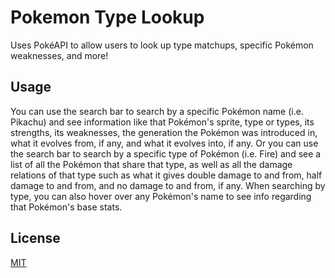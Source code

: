 # Pokemon Type Lookup
Uses PokéAPI to allow users to look up type matchups, specific Pokémon weaknesses, and more! 

## Usage
You can use the search bar to search by a specific Pokémon name (i.e. Pikachu) and see information like that Pokémon's sprite, type or types, its strengths, its weaknesses, the generation the Pokémon was introduced in, what it evolves from, if any, and what it evolves into, if any.
Or you can use the search bar to search by a specific type of Pokémon (i.e. Fire) and see a list of all the Pokémon that share that type, as well as all the damage relations of that type such as what it gives double damage to and from, half damage to and from, and no damage to and from, if any. When searching by type, you can also hover over any Pokémon's name to see info regarding that Pokémon's base stats. 

## License
[MIT](https://choosealicense.com/licenses/mit)